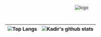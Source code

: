 <p align="center" >
  <img src="https://github.com/kadir-ince/kadir-ince/blob/master/js.gif"  alt="logo" >
</p>



<br>

| ![Top Langs](https://github-readme-stats.vercel.app/api/top-langs/?username=kadir-ince&hide_langs_below=1&hide_border=true&hide=html,java,shaderlab,hlsl,c%23&langs_count=7&show_icons=true&title_color=0A84FF&icon_color=3080ed&text_color=000000&bg_color=ffffff)| ![Kadir's github stats](https://github-readme-stats.vercel.app/api/?username=kadir-ince&show_icons=true&title_color=0A84FF&icon_color=3080ed&text_color=000000&bg_color=ffffff&hide_border=true&count_private=true) |
|------------------------------------------------------------------------------------------------------------|------------------------------------------------------------------------------------------------------------------------------------------------------------------------------------------------------------------|

